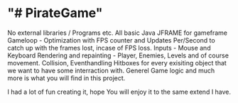 <h1>"# PirateGame" </h1>
No external libraries / Programs etc. All basic Java
JFRAME for gameframe
Gameloop - Optimization with FPS counter and Updates Per/Second to catch up with the frames lost, incase of FPS loss.
Inputs - Mouse and Keyboard
Rendering and repainting - Player, Enemies, Levels and of course movement.
Collision, Eventhandling 
Hitboxes for every exisiting object that we want to have some interraction with. 
Generel Game logic and much more is what you will find in this project.

I had a lot of fun creating it, hope You will enjoy it to the same extend I have.


